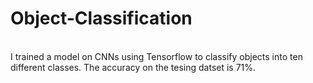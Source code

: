 # Object-Classification
<br>
I trained a model on CNNs using Tensorflow to classify objects into ten different classes. The accuracy on the tesing datset is 71%.
